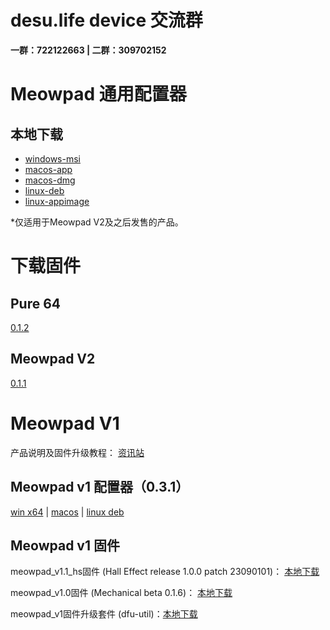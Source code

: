 
# desu.life device 交流群

**一群：722122663 | 二群：309702152**

# Meowpad 通用配置器

## 本地下载

* [windows-msi](https://assets.desu.life/device/app/resources/MeowpadConfiguratorForV2_v1.0.3_windows.msi)
* [macos-app](https://assets.desu.life/device/app/resources/MeowpadConfiguratorForV2_v1.0.3_macos_app.zip)
* [macos-dmg](https://assets.desu.life/device/app/resources/MeowpadConfiguratorForV2_v1.0.3_macos.dmg)
* [linux-deb](https://assets.desu.life/device/app/resources/MeowpadConfiguratorForV2_v1.0.3_linux_deb.zip)
* [linux-appimage](https://assets.desu.life/device/app/resources/MeowpadConfiguratorForV2_v1.0.3_linux.AppImage)

*仅适用于Meowpad V2及之后发售的产品。

# 下载固件

## Pure 64

[0.1.2](https://assets.desu.life/device/firmware/resources/pure64/pure64-firmware-v0.1.2.hex)

## Meowpad V2

[0.1.1](https://desu.life/device/firmware/download/Meowpad_v2/Meowpad_v2_0.1.1.bin)

# Meowpad V1

产品说明及固件升级教程： [资讯站](https://info.desu.life/?p=338)

## Meowpad v1 配置器（0.3.1）

[win x64](https://desu.life/device/app/download/Meowpad_v1/MeowpadConfigurator_0.3.1_x64_en-US.msi.zip)  | [macos](https://desu.life/device/app/download/Meowpad_v1/MeowpadConfigurator_0.3.1_macos-app.zip) | [linux deb](https://desu.life/device/app/download/Meowpad_v1/MeowpadConfigurator_0.3.1_amd64.deb.zip)

## Meowpad v1 固件

meowpad_v1.1_hs固件 (Hall Effect release 1.0.0 patch 23090101)： [本地下载](https://desu.life/device/firmware/download/Meowpad_v1/meowpad_v1_app_hs_edition_1.0.0_ptach_23090101.bin)

meowpad_v1.0固件 (Mechanical beta 0.1.6)： [本地下载](https://desu.life/device/firmware/download/Meowpad_v1/meowpad_v1_app_0.1.6.bin)

meowpad_v1固件升级套件 (dfu-util)：[本地下载](https://desu.life/device/firmware/download/Meowpad_v1/firmware_updater.zip)
